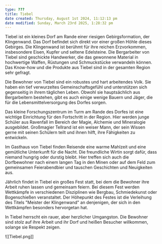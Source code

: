 ```yaml
---
type: ???
title: Tiebel
date created: Thursday, August 1st 2024, 11:12:13 pm
date modified: Sunday, March 23rd 2025, 1:28:32 pm
---
```


Tiebel ist ein kleines Dorf am Rande einer riesigen Gebirgsformation, der Klingenwand. Das Dorf befindet sich direkt vor einer großen Höhle dieses Gebirges. Die Klingenwand ist berühmt für ihre reichen Erzvorkommen, insbesondere Eisen, Kupfer und seltene Edelsteine. Die Bergarbeiter von Tiebel sind geschickte Handwerker, die das gewonnene Material in hochwertige Waffen, Rüstungen und Schmuckstücke verwandeln können. Das Know-how und die Produkte aus Tiebel sind in der gesamten Region sehr gefragt.

Die Bewohner von Tiebel sind ein robustes und hart arbeitendes Volk. Sie haben ein tief verwurzeltes Gemeinschaftsgefühl und unterstützen sich gegenseitig in ihrem täglichen Leben. Obwohl sie hauptsächlich aus Bergarbeitern bestehen, gibt es auch einige wenige Bauern und Jäger, die für die Lebensmittelversorgung des Dorfes sorgen.

Das kleine Forschungszentrum im Turm am Rande des Dorfes ist eine wichtige Einrichtung für den Fortschritt in der Region. Hier werden junge Schüler aus Ravenfall im Bereich der Magie, Alchemie und Mineralogie ausgebildet. Großmagier Tellrand ist ein weiser Mann, der sein Wissen gerne mit seinen Schülern teilt und ihnen hilft, ihre Fähigkeiten zu entwickeln.

Im Gasthaus von Tiebel finden Reisende eine warme Mahlzeit und eine gemütliche Unterkunft für die Nacht. Die freundliche Wirtin sorgt dafür, dass niemand hungrig oder durstig bleibt. Hier treffen sich auch die Dorfbewohner nach einem langen Tag in den Minen oder auf dem Feld zum gemeinsamen Feierabendbier und tauschen Geschichten und Neuigkeiten aus.

Jährlich findet in Tiebel ein großes Fest statt, bei dem die Bewohner ihre Arbeit ruhen lassen und gemeinsam feiern. Bei diesem Fest werden Wettkämpfe in verschiedenen Disziplinen wie Bergbau, Schmiedekunst oder Bogenschießen veranstaltet. Der Höhepunkt des Festes ist die Verleihung des Titels "Meister der Klingenwand" an denjenigen, der sich in den Wettkämpfen besonders hervorgetan hat.

In Tiebel herrscht ein rauer, aber herzlicher Umgangston. Die Bewohner sind stolz auf ihre Arbeit und ihr Dorf und heißen Besucher willkommen, solange sie Respekt zeigen.

![[Tiebel.png]]
